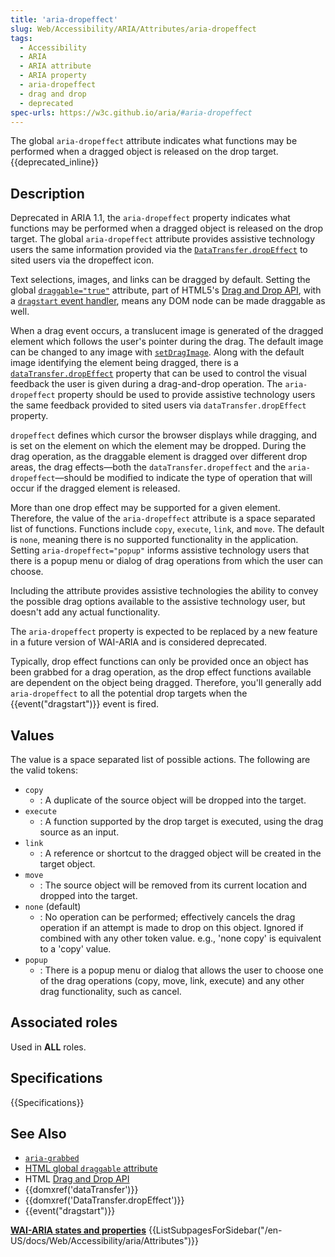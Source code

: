 ```yaml
---
title: 'aria-dropeffect'
slug: Web/Accessibility/ARIA/Attributes/aria-dropeffect
tags: 
  - Accessibility
  - ARIA
  - ARIA attribute
  - ARIA property
  - aria-dropeffect
  - drag and drop
  - deprecated
spec-urls: https://w3c.github.io/aria/#aria-dropeffect
---
```


The global `aria-dropeffect` attribute indicates what functions may be performed when a dragged object is released on the drop target. {{deprecated_inline}}

## Description  

Deprecated in ARIA 1.1, the `aria-dropeffect` property indicates what functions may be performed when a dragged object is released on the drop target. The global `aria-dropeffect` attribute provides assistive technology users the same information provided via the [`DataTransfer.dropEffect`](/en-US/docs/Web/API/DataTransfer/dropEffect) to sited users via the dropeffect icon.

Text selections, images, and links can be dragged by default. Setting the global [`draggable="true"`](/en-US/docs/Web/HTML/Global_attributes/draggable) attribute, part of HTML5's [Drag and Drop API](/en-US/docs/Web/API/HTML_Drag_and_Drop_API), with a [`dragstart` event handler](/en-US/docs/Web/API/Document/dragstart_event), means any DOM node can be made draggable as well.

When a drag event occurs, a translucent image is generated of the dragged element which follows the user's pointer during the drag. The default image can be changed to any image with [`setDragImage`](/en-US/docs/Web/API/DataTransfer/setDragImage). Along with the default image identifying the element being dragged, there is a  [`dataTransfer.dropEffect`](/en-US/docs/Web/API/DataTransfer/dropEffect) property that can be used to control the visual feedback the user is given during a drag-and-drop operation. The `aria-dropeffect` property should be used to provide assistive technology users the same feedback provided to sited users via `dataTransfer.dropEffect` property.

`dropeffect` defines which cursor the browser displays while dragging, and is set on the element on which the element may be dropped. During the drag operation, as the draggable element is dragged over different drop areas, the drag effects—both the `dataTransfer.dropeffect` and the `aria-dropeffect`—should be modified to indicate the type of operation that will occur if the dragged element is released.  

More than one drop effect may be supported for a given element. Therefore, the value of the `aria-dropeffect` attribute is a space separated list of functions. Functions include `copy`, `execute`, `link`, and `move`. The default is `none`, meaning there is no supported functionality in the application. Setting `aria-dropeffect="popup"` informs assistive technology users that there is a popup menu or dialog of drag operations from which the user can choose.

Including the attribute provides assistive technologies the ability to convey the possible drag options available to the assistive technology user, but doesn't add any actual functionality.

The `aria-dropeffect` property is expected to be replaced by a new feature in a future version of WAI-ARIA and is considered deprecated.

Typically, drop effect functions can only be provided once an object has been grabbed for a drag operation, as the drop effect functions available are dependent on the object being dragged. Therefore, you'll generally add `aria-dropeffect` to all the potential drop targets when the {{event("dragstart")}} event is fired.

## Values

The value is a space separated list of possible actions. The following are the valid tokens:

- `copy`
  - : A duplicate of the source object will be dropped into the target.
- `execute`
  - : A function supported by the drop target is executed, using the drag source as an input.
- `link`
  - : A reference or shortcut to the dragged object will be created in the target object.
- `move`
  - : The source object will be removed from its current location and dropped into the target.
- `none` (default)
  - : No operation can be performed; effectively cancels the drag operation if an attempt is made to drop on this object. Ignored if combined with any other token value. e.g., 'none copy' is equivalent to a 'copy' value.
- `popup`
  - : There is a popup menu or dialog that allows the user to choose one of the drag operations (copy, move, link, execute) and any other drag functionality, such as cancel.

## Associated roles

Used in **ALL** roles.

## Specifications

{{Specifications}}

## See Also

- [`aria-grabbed`](../aria-grabbed)
- [HTML global `draggable` attribute](/en-US/docs/Web/HTML/Global_attributes/draggable)
- HTML [Drag and Drop API](/en-US/docs/Web/API/HTML_Drag_and_Drop_API)
- {{domxref('dataTransfer')}}
- {{domxref('DataTransfer.dropEffect')}}
- {{event("dragstart")}}

<section id="Quick_links">
<strong><a href="/en-US/docs/Web/Accessibility/ARIA/Attributes">WAI-ARIA states and properties</a></strong>
{{ListSubpagesForSidebar("/en-US/docs/Web/Accessibility/aria/Attributes")}}
</section>
